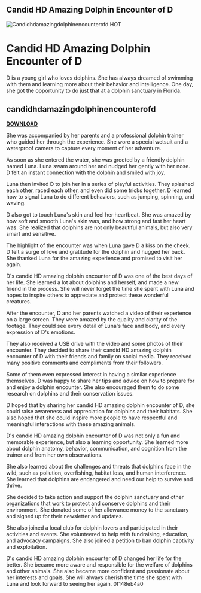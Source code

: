 ## Candid HD Amazing Dolphin Encounter of D

 
![Candidhdamazingdolphinencounterofd _HOT_](https://encrypted-tbn2.gstatic.com/images?q=tbn:ANd9GcRZ_FiyuiAPKPkajm05Ev2oeBioP71kJ00AhUTo4y1e0uQUfrprn_b8jX9Z)

 
# Candid HD Amazing Dolphin Encounter of D
 
D is a young girl who loves dolphins. She has always dreamed of swimming with them and learning more about their behavior and intelligence. One day, she got the opportunity to do just that at a dolphin sanctuary in Florida.
 
## candidhdamazingdolphinencounterofd


[**DOWNLOAD**](https://www.google.com/url?q=https%3A%2F%2Fshoxet.com%2F2tLuLR&sa=D&sntz=1&usg=AOvVaw3Du7RDpbeOlMTdOj-RY_a-)

 
She was accompanied by her parents and a professional dolphin trainer who guided her through the experience. She wore a special wetsuit and a waterproof camera to capture every moment of her adventure.
 
As soon as she entered the water, she was greeted by a friendly dolphin named Luna. Luna swam around her and nudged her gently with her nose. D felt an instant connection with the dolphin and smiled with joy.
 
Luna then invited D to join her in a series of playful activities. They splashed each other, raced each other, and even did some tricks together. D learned how to signal Luna to do different behaviors, such as jumping, spinning, and waving.
 
D also got to touch Luna's skin and feel her heartbeat. She was amazed by how soft and smooth Luna's skin was, and how strong and fast her heart was. She realized that dolphins are not only beautiful animals, but also very smart and sensitive.
 
The highlight of the encounter was when Luna gave D a kiss on the cheek. D felt a surge of love and gratitude for the dolphin and hugged her back. She thanked Luna for the amazing experience and promised to visit her again.
 
D's candid HD amazing dolphin encounter of D was one of the best days of her life. She learned a lot about dolphins and herself, and made a new friend in the process. She will never forget the time she spent with Luna and hopes to inspire others to appreciate and protect these wonderful creatures.
  
After the encounter, D and her parents watched a video of their experience on a large screen. They were amazed by the quality and clarity of the footage. They could see every detail of Luna's face and body, and every expression of D's emotions.
 
They also received a USB drive with the video and some photos of their encounter. They decided to share their candid HD amazing dolphin encounter of D with their friends and family on social media. They received many positive comments and compliments from their followers.
 
Some of them even expressed interest in having a similar experience themselves. D was happy to share her tips and advice on how to prepare for and enjoy a dolphin encounter. She also encouraged them to do some research on dolphins and their conservation issues.
 
D hoped that by sharing her candid HD amazing dolphin encounter of D, she could raise awareness and appreciation for dolphins and their habitats. She also hoped that she could inspire more people to have respectful and meaningful interactions with these amazing animals.
  
D's candid HD amazing dolphin encounter of D was not only a fun and memorable experience, but also a learning opportunity. She learned more about dolphin anatomy, behavior, communication, and cognition from the trainer and from her own observations.
 
She also learned about the challenges and threats that dolphins face in the wild, such as pollution, overfishing, habitat loss, and human interference. She learned that dolphins are endangered and need our help to survive and thrive.
 
She decided to take action and support the dolphin sanctuary and other organizations that work to protect and conserve dolphins and their environment. She donated some of her allowance money to the sanctuary and signed up for their newsletter and updates.
 
She also joined a local club for dolphin lovers and participated in their activities and events. She volunteered to help with fundraising, education, and advocacy campaigns. She also joined a petition to ban dolphin captivity and exploitation.
 
D's candid HD amazing dolphin encounter of D changed her life for the better. She became more aware and responsible for the welfare of dolphins and other animals. She also became more confident and passionate about her interests and goals. She will always cherish the time she spent with Luna and look forward to seeing her again.
 0f148eb4a0
